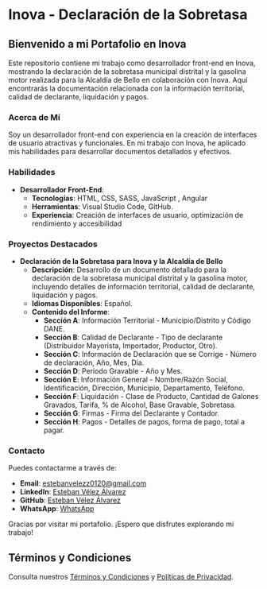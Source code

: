 # Inova - Declaración de la Sobretasa

## Bienvenido a mi Portafolio en Inova

Este repositorio contiene mi trabajo como desarrollador front-end en Inova, mostrando la declaración de la sobretasa municipal distrital y la gasolina motor realizada para la Alcaldía de Bello en colaboración con Inova. Aquí encontrarás la documentación relacionada con la información territorial, calidad de declarante, liquidación y pagos.

### Acerca de Mí
Soy un desarrollador front-end con experiencia en la creación de interfaces de usuario atractivas y funcionales. En mi trabajo con Inova, he aplicado mis habilidades para desarrollar documentos detallados y efectivos.

### Habilidades
- **Desarrollador Front-End**:
  - **Tecnologías**: HTML, CSS, SASS, JavaScript , Angular
  - **Herramientas**: Visual Studio Code, GitHub.
  - **Experiencia**: Creación de interfaces de usuario, optimización de rendimiento y accesibilidad

### Proyectos Destacados
- **Declaración de la Sobretasa para Inova y la Alcaldía de Bello**
  - **Descripción**: Desarrollo de un documento detallado para la declaración de la sobretasa municipal distrital y la gasolina motor, incluyendo detalles de información territorial, calidad de declarante, liquidación y pagos.
  - **Idiomas Disponibles**: Español.
  - **Contenido del Informe**:
    - **Sección A**: Información Territorial - Municipio/Distrito y Código DANE.
    - **Sección B**: Calidad de Declarante - Tipo de declarante (Distribuidor Mayorista, Importador, Productor, Otro).
    - **Sección C**: Información de Declaración que se Corrige - Número de declaración, Año, Mes, Día.
    - **Sección D**: Periodo Gravable - Año y Mes.
    - **Sección E**: Información General - Nombre/Razón Social, Identificación, Dirección, Municipio, Departamento, Teléfono.
    - **Sección F**: Liquidación - Clase de Producto, Cantidad de Galones Gravados, Tarifa, % de Alcohol, Base Gravable, Sobretasa.
    - **Sección G**: Firmas - Firma del Declarante y Contador.
    - **Sección H**: Pagos - Detalles de pagos, forma de pago, total a pagar.

### Contacto
Puedes contactarme a través de:
- **Email**: [estebanvelezz0120@gmail.com](mailto:estebanvelezz0120@gmail.com)
- **LinkedIn**: [Esteban Vélez Álvarez](https://www.linkedin.com/in/esteban-v%C3%A9lez-alvarez-133b5426a/)
- **GitHub**: [Esteban Vélez Álvarez](https://github.com/estebanvelezz0120)
- **WhatsApp**: [WhatsApp](https://wa.me/573124166951)

Gracias por visitar mi portafolio. ¡Espero que disfrutes explorando mi trabajo!

## Términos y Condiciones
Consulta nuestros [Términos y Condiciones](#terminos-condiciones) y [Políticas de Privacidad](#terminos-condiciones).
